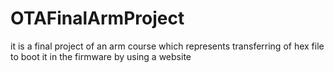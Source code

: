 # OTAFinalArmProject
it is a final project of an arm course which represents transferring of hex file to boot it in the firmware by using a website 
